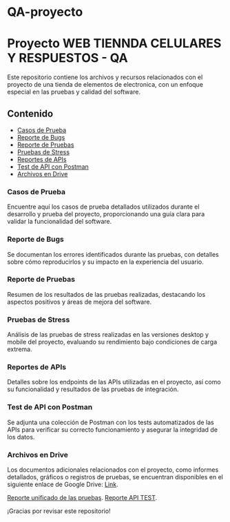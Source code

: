 # QA-proyecto

# Proyecto WEB TIENNDA CELULARES Y RESPUESTOS - QA

Este repositorio contiene los archivos y recursos relacionados con el proyecto de una tienda de elementos de electronica, con un enfoque especial en las pruebas y calidad del software.

## Contenido

- [Casos de Prueba](#casos-de-prueba)
- [Reporte de Bugs](#reporte-de-bugs)
- [Reporte de Pruebas](#reporte-de-pruebas)
- [Pruebas de Stress](#pruebas-de-stress)
- [Reportes de APIs](#reportes-de-apis)
- [Test de API con Postman](#test-de-api-con-postman)
- [Archivos en Drive](#archivos-en-drive)

### Casos de Prueba

Encuentre aquí los casos de prueba detallados utilizados durante el desarrollo y prueba del proyecto, proporcionando una guía clara para validar la funcionalidad del software.

### Reporte de Bugs

Se documentan los errores identificados durante las pruebas, con detalles sobre cómo reproducirlos y su impacto en la experiencia del usuario.

### Reporte de Pruebas

Resumen de los resultados de las pruebas realizadas, destacando los aspectos positivos y áreas de mejora del software.

### Pruebas de Stress

Análisis de las pruebas de stress realizadas en las versiones desktop y mobile del proyecto, evaluando su rendimiento bajo condiciones de carga extrema.

### Reportes de APIs

Detalles sobre los endpoints de las APIs utilizadas en el proyecto, así como su funcionalidad y resultados de las pruebas de integración.

### Test de API con Postman

Se adjunta una colección de Postman con los tests automatizados de las APIs para verificar su correcto funcionamiento y asegurar la integridad de los datos.

### Archivos en Drive

Los documentos adicionales relacionados con el proyecto, como informes detallados, gráficos o registros de pruebas, se encuentran disponibles en el siguiente enlace de Google Drive: [Link](https://drive.google.com/drive/folders/1T0J0LUw5kNulCt5qlf5a8cyUwV1TWuR2?usp=sharing).


 [Reporte unificado de las pruebas](REPORTE-UNIFICADO-PRUEBAS-VALERIA-SANCHEZ.pdf).
 [Reporte API TEST](TEST-DE-API-Valeria-Sanchez.pdf).




¡Gracias por revisar este repositorio!

